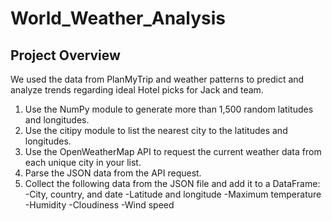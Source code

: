 # World_Weather_Analysis

## Project Overview
We used the data from PlanMyTrip and weather patterns to predict and analyze trends regarding ideal Hotel picks for Jack and team.

1. Use the NumPy module to generate more than 1,500 random latitudes and longitudes.
2. Use the citipy module to list the nearest city to the latitudes and longitudes.
3. Use the OpenWeatherMap API to request the current weather data from each unique city in your list.
4. Parse the JSON data from the API request.
5. Collect the following data from the JSON file and add it to a DataFrame:
  -City, country, and date
  -Latitude and longitude
  -Maximum temperature
  -Humidity
  -Cloudiness
  -Wind speed

